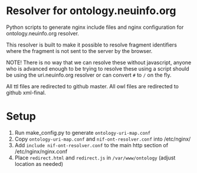 # Resolver for ontology.neuinfo.org

Python scripts to generate nginx include files and
nginx configuration for ontology.neuinfo.org resolver.

This resolver is built to make it possible to resolve fragment identifiers
where the fragment is not sent to the server by the browser.

NOTE! There is no way that we can resolve these without javascript, anyone
who is advanced enough to be trying to resolve these using a script should
be using the uri.neuinfo.org resolver or can convert `#` to `/` on the fly.

All ttl files are redirected to github master.
All owl files are redirected to github xml-final.

# Setup
1. Run make_config.py to generate `ontology-uri-map.conf`
2. Copy `ontology-uri-map.conf` and `nif-ont-resolver.conf` into /etc/nginx/
3. Add `include nif-ont-resolver.conf` to the main http section of /etc/nginx/nginx.conf
4. Place `redirect.html` and `redirect.js` in `/var/www/ontology` (adjust location as needed)
